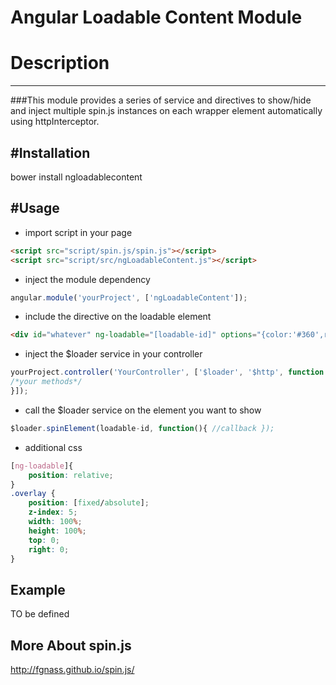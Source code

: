 Angular Loadable Content Module
======================

# Description
---------
###This module provides a series of service and directives to show/hide and inject multiple spin.js instances on each wrapper element automatically using httpInterceptor.

#Installation
---------
bower install ngloadablecontent

#Usage
---------
- import script in your page
```html
<script src="script/spin.js/spin.js"></script>
<script src="script/src/ngLoadableContent.js"></script>
```
- inject the module dependency
```js
angular.module('yourProject', ['ngLoadableContent']);
```
- include the directive on the loadable element 
```html
<div id="whatever" ng-loadable="[loadable-id]" options="{color:'#360',radius:5,lines:8,overlay:[true/false]}">Content</div>
```
- inject the $loader service in your controller 
```js
yourProject.controller('YourController', ['$loader', '$http', function ($loader, $http) {
/*your methods*/
}]);
```
- call the $loader service on the element you want to show
```js
$loader.spinElement(loadable-id, function(){ //callback });
```
- additional css 
```css
[ng-loadable]{
    position: relative;
}
.overlay {
    position: [fixed/absolute];
    z-index: 5;
    width: 100%;
    height: 100%;
    top: 0;
    right: 0;
}
```

Example
---------
TO be defined


More About spin.js
----------
http://fgnass.github.io/spin.js/